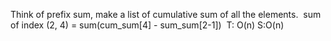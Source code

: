 Think of prefix sum, make a list of  cumulative sum of all the elements.
​
sum of index (2, 4) = sum(cum_sum[4] - sum_sum[2-1])
​
T: O(n) S:O(n)
